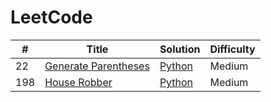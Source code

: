 # LeetCode

| #   | Title                                                                       | Solution                               | Difficulty |
| --- | --------------------------------------------------------------------------- | -------------------------------------- | ---------- |
| 22  | [Generate Parentheses](https://leetcode.com/problems/generate-parentheses/) | [Python](./22.generate-parentheses.py) | Medium     |
| 198 | [House Robber](https://leetcode.com/problems/house-robber/)                 | [Python](./198.house-robber.py)        | Medium     |
